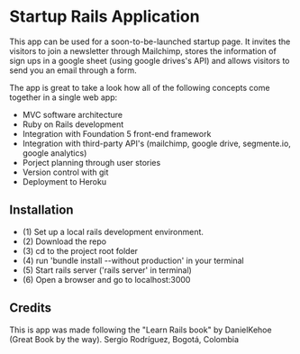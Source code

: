 # Startup Rails Application

This app can be used for a soon-to-be-launched startup page.
It invites the visitors to join a newsletter through Mailchimp, stores the information of sign ups in a google sheet (using google drives's API) and allows visitors to send you an email through a form.

The app is great to take a look how all of the following concepts come together in a single web app:
- MVC software architecture
- Ruby on Rails development
- Integration with Foundation 5 front-end framework
- Integration with third-party API's (mailchimp, google drive, segmente.io, google analytics)
- Porject planning through user stories
- Version control with git
- Deployment to Heroku

## Installation
- (1) Set up a local rails development environment.
- (2) Download the repo
- (3) cd to the project root folder
- (4) run 'bundle install --without production' in your terminal
- (5) Start rails server ('rails server' in terminal)
- (6) Open a browser and go to localhost:3000

## Credits
This is app was made following the "Learn Rails book" by DanielKehoe (Great Book by the way).
Sergio Rodríguez, Bogotá, Colombia
